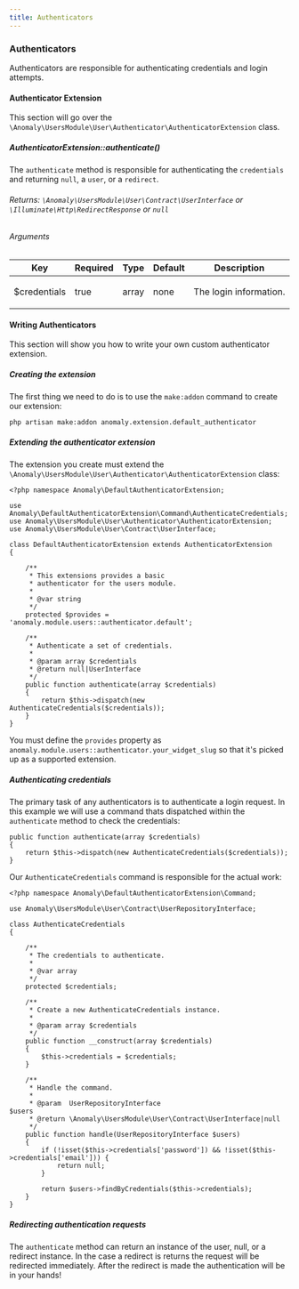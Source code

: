 ```yaml
---
title: Authenticators
---
```


### Authenticators

Authenticators are responsible for authenticating credentials and login attempts.

#### Authenticator Extension

This section will go over the `\Anomaly\UsersModule\User\Authenticator\AuthenticatorExtension` class.

##### AuthenticatorExtension::authenticate()

The `authenticate` method is responsible for authenticating the `credentials` and returning `null`, a `user`, or a `redirect`.

###### Returns: `\Anomaly\UsersModule\User\Contract\UserInterface` or `\Illuminate\Http\RedirectResponse` or `null`

###### Arguments

<table class="table table-bordered table-striped">

<thead>

<tr>

<th>Key</th>

<th>Required</th>

<th>Type</th>

<th>Default</th>

<th>Description</th>

</tr>

</thead>

<tbody>

<tr>

<td>

$credentials

</td>

<td>

true

</td>

<td>

array

</td>

<td>

none

</td>

<td>

The login information.

</td>

</tr>

</tbody>

</table>

#### Writing Authenticators

This section will show you how to write your own custom authenticator extension.

##### Creating the extension

The first thing we need to do is to use the `make:addon` command to create our extension:

    php artisan make:addon anomaly.extension.default_authenticator

##### Extending the authenticator extension

The extension you create must extend the `\Anomaly\UsersModule\User\Authenticator\AuthenticatorExtension` class:

    <?php namespace Anomaly\DefaultAuthenticatorExtension;

    use Anomaly\DefaultAuthenticatorExtension\Command\AuthenticateCredentials;
    use Anomaly\UsersModule\User\Authenticator\AuthenticatorExtension;
    use Anomaly\UsersModule\User\Contract\UserInterface;

    class DefaultAuthenticatorExtension extends AuthenticatorExtension
    {

        /**
         * This extensions provides a basic
         * authenticator for the users module.
         *
         * @var string
         */
        protected $provides = 'anomaly.module.users::authenticator.default';

        /**
         * Authenticate a set of credentials.
         *
         * @param array $credentials
         * @return null|UserInterface
         */
        public function authenticate(array $credentials)
        {
            return $this->dispatch(new AuthenticateCredentials($credentials));
        }
    }

You must define the `provides` property as `anomaly.module.users::authenticator.your_widget_slug` so that it's picked up as a supported extension.

##### Authenticating credentials

The primary task of any authenticators is to authenticate a login request. In this example we will use a command thats dispatched within the `authenticate` method to check the credentials:

    public function authenticate(array $credentials)
    {
        return $this->dispatch(new AuthenticateCredentials($credentials));
    }

Our `AuthenticateCredentials` command is responsible for the actual work:

    <?php namespace Anomaly\DefaultAuthenticatorExtension\Command;

    use Anomaly\UsersModule\User\Contract\UserRepositoryInterface;

    class AuthenticateCredentials
    {

        /**
         * The credentials to authenticate.
         *
         * @var array
         */
        protected $credentials;

        /**
         * Create a new AuthenticateCredentials instance.
         *
         * @param array $credentials
         */
        public function __construct(array $credentials)
        {
            $this->credentials = $credentials;
        }

        /**
         * Handle the command.
         *
         * @param  UserRepositoryInterface                               $users
         * @return \Anomaly\UsersModule\User\Contract\UserInterface|null
         */
        public function handle(UserRepositoryInterface $users)
        {
            if (!isset($this->credentials['password']) && !isset($this->credentials['email'])) {
                return null;
            }

            return $users->findByCredentials($this->credentials);
        }
    }

##### Redirecting authentication requests

The `authenticate` method can return an instance of the user, null, or a redirect instance. In the case a redirect is returns the request will be redirected immediately. After the redirect is made the authentication will be in your hands!
